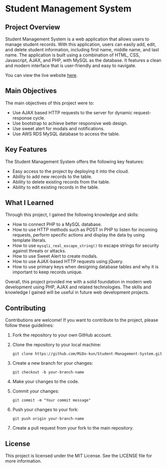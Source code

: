 # Student Management System

## Project Overview

Student Management System is a web application that allows users to manage student records. With this application, users can easily add, edit, and delete student information, including first name, middle name, and last name. The application is built using a combination of HTML, CSS, Javascript, AJAX, and PHP, with MySQL as the database. It features a clean and modern interface that is user-friendly and easy to navigate.

You can view the live website [here](https://student-management-system.mido-kun.repl.co/).

## Main Objectives

The main objectives of this project were to:

- Use AJAX based HTTP requests to the server for dynamic request-response cycle.
- Use bootstrap to achieve better responsive web design.
- Use sweet alert for modals and notifications.
- Use AWS RDS MySQL database to access the table.

## Key Features

The Student Management System offers the following key features:

- Easy access to the project by deploying it into the cloud.
- Ability to add new records to the table.
- Ability to delete existing records from the table.
- Ability to edit existing records in the table.

## What I Learned

Through this project, I gained the following knowledge and skills:

- How to connect PHP to a MySQL database.
- How to use HTTP methods such as POST in PHP to listen for incoming requests, perform specific actions and display the data by using template literals.
- How to use `mysqli_real_escape_string()` to escape strings for security against threats or attacks.
- How to use Sweet Alert to create modals.
- How to use AJAX-based HTTP requests using jQuery.
- How to use primary keys when designing database tables and why it is important to keep records unique.

Overall, this project provided me with a solid foundation in modern web development using PHP, AJAX and related technologies. The skills and knowledge I gained will be useful in future web development projects.

## Contributing

Contributions are welcome! If you want to contribute to the project, please follow these guidelines:

1. Fork the repository to your own GitHub account.

2. Clone the repository to your local machine:

   `git clone https://github.com/MiDo-kun/Student-Management-System.git`

3. Create a new branch for your changes:

   `git checkout -b your-branch-name`

4. Make your changes to the code.

5. Commit your changes:

   `git commit -m "Your commit message"`

6. Push your changes to your fork:

   `git push origin your-branch-name`

7. Create a pull request from your fork to the main repository.

## License

This project is licensed under the MIT License. See the LICENSE file for more information.
